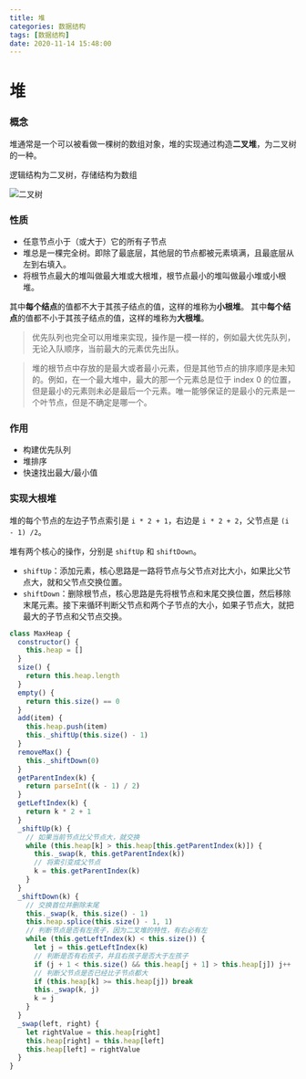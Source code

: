 ```yaml
---
title: 堆
categories: 数据结构
tags: [数据结构]
date: 2020-11-14 15:48:00
---
```


# 堆

### 概念
堆通常是一个可以被看做一棵树的数组对象，堆的实现通过构造**二叉堆**，为二叉树的一种。

逻辑结构为二叉树，存储结构为数组

![二叉树](/images/binary-tree.png)

### 性质
* 任意节点小于（或大于）它的所有子节点
* 堆总是一棵完全树。即除了最底层，其他层的节点都被元素填满，且最底层从左到右填入。
* 将根节点最大的堆叫做最大堆或大根堆，根节点最小的堆叫做最小堆或小根堆。

其中**每个结点**的值都不大于其孩子结点的值，这样的堆称为**小根堆**。
其中**每个结点**的值都不小于其孩子结点的值，这样的堆称为**大根堆**。

> 优先队列也完全可以用堆来实现，操作是一模一样的，例如最大优先队列，无论入队顺序，当前最大的元素优先出队。

> 堆的根节点中存放的是最大或者最小元素，但是其他节点的排序顺序是未知的。例如，在一个最大堆中，最大的那一个元素总是位于 index 0 的位置，但是最小的元素则未必是最后一个元素。唯一能够保证的是最小的元素是一个叶节点，但是不确定是哪一个。

### 作用
* 构建优先队列
* 堆排序
* 快速找出最大/最小值

### 实现大根堆
堆的每个节点的左边子节点索引是 `i * 2 + 1`，右边是 `i * 2 + 2`，父节点是 `(i - 1) /2`。

堆有两个核心的操作，分别是 `shiftUp` 和 `shiftDown`。
* `shiftUp`：添加元素，核心思路是一路将节点与父节点对比大小，如果比父节点大，就和父节点交换位置。
* `shiftDown`：删除根节点，核心思路是先将根节点和末尾交换位置，然后移除末尾元素。接下来循环判断父节点和两个子节点的大小，如果子节点大，就把最大的子节点和父节点交换。

```js
class MaxHeap {
  constructor() {
    this.heap = []
  }
  size() {
    return this.heap.length
  }
  empty() {
    return this.size() == 0
  }
  add(item) {
    this.heap.push(item)
    this._shiftUp(this.size() - 1)
  }
  removeMax() {
    this._shiftDown(0)
  }
  getParentIndex(k) {
    return parseInt((k - 1) / 2)
  }
  getLeftIndex(k) {
    return k * 2 + 1
  }
  _shiftUp(k) {
    // 如果当前节点比父节点大，就交换
    while (this.heap[k] > this.heap[this.getParentIndex(k)]) {
      this._swap(k, this.getParentIndex(k))
      // 将索引变成父节点
      k = this.getParentIndex(k)
    }
  }
  _shiftDown(k) {
    // 交换首位并删除末尾
    this._swap(k, this.size() - 1)
    this.heap.splice(this.size() - 1, 1)
    // 判断节点是否有左孩子，因为二叉堆的特性，有右必有左
    while (this.getLeftIndex(k) < this.size()) {
      let j = this.getLeftIndex(k)
      // 判断是否有右孩子，并且右孩子是否大于左孩子
      if (j + 1 < this.size() && this.heap[j + 1] > this.heap[j]) j++
      // 判断父节点是否已经比子节点都大
      if (this.heap[k] >= this.heap[j]) break
      this._swap(k, j)
      k = j
    }
  }
  _swap(left, right) {
    let rightValue = this.heap[right]
    this.heap[right] = this.heap[left]
    this.heap[left] = rightValue
  }
}
```